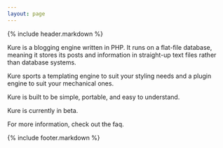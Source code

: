 ```yaml
---
layout: page
---
```


{% include header.markdown %}

Kure is a blogging engine written in PHP. It runs on a flat-file database, meaning it stores its posts and information in straight-up text files rather than database systems.

Kure sports a templating engine to suit your styling needs and a plugin engine to suit your mechanical ones.

Kure is built to be simple, portable, and easy to understand.

Kure is currently in beta.

For more information, check out the faq.

[home]:index.html
[faq]:faq.html
[download]:download.html
[source]:http://github.com/skoh-fley/kure
[donate]:donate.html

{% include footer.markdown %}
